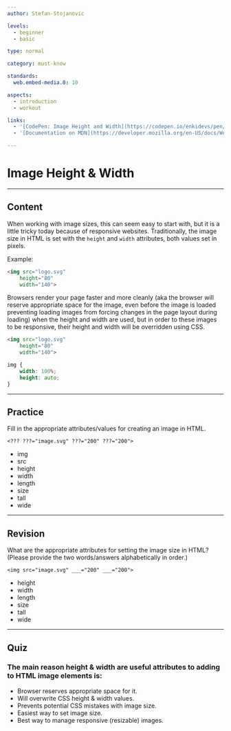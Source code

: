 ```yaml
---
author: Stefan-Stojanovic

levels:
  - beginner
  - basic

type: normal

category: must-know

standards:
  web.embed-media.0: 10

aspects:
  - introduction
  - workout

links:
  - '[CodePen: Image Height and Width](https://codepen.io/enkidevs/pen/GBRLYE){code}'
  - '[Documentation on MDN](https://developer.mozilla.org/en-US/docs/Web/HTML/Element/img){documentation}'

---
```

# Image Height & Width
---
## Content

When working with image sizes, this can seem easy to start with, but it is a little tricky today because of responsive websites. Traditionally, the image size in HTML is set with the `height` and `width` attributes, both values set in pixels.

Example:
```html
<img src="logo.svg"
    height="80"
    width="140">
```

Browsers render your page faster and more cleanly (aka the browser will reserve appropriate space for the image, even before the image is loaded preventing loading images from forcing changes in the page layout during loading) when the height and width are used, but in order to these images to be responsive, their height and width will be overridden using CSS. 

```html
<img src="logo.svg"
    height="80"
    width="140">
```

```css
img {
    width: 100%;
    height: auto;
} 
```
<!--[View CodePen](https://codepen.io/enkidevs/pen/GBRLYE)-->

---
## Practice

Fill in the appropriate attributes/values for creating an image in HTML.

`<??? ???="image.svg" ???="200" ???="200">`

* img
* src
* height
* width
* length
* size
* tall
* wide

---
## Revision

What are the appropriate attributes for setting the image size in HTML? (Please provide the two words/answers alphabetically in order.)

`<img src="image.svg" ___="200" ___="200">`

* height
* width
* length
* size
* tall
* wide

---
## Quiz

### The main reason height & width are useful attributes to adding to HTML image elements is:

* Browser reserves appropriate space for it.
* Will overwrite CSS height & width values.
* Prevents potential CSS mistakes with image size.
* Easiest way to set image size.
* Best way to manage responsive (resizable) images.
 
